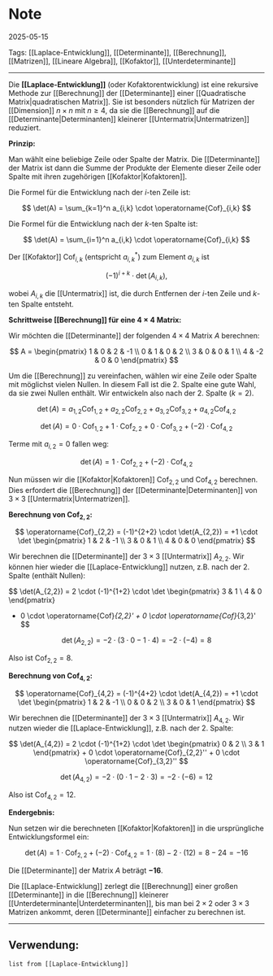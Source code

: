 # Note

2025-05-15

Tags: [[Laplace-Entwicklung]], [[Determinante]], [[Berechnung]], [[Matrizen]], [[Lineare Algebra]], [[Kofaktor]], [[Unterdeterminante]]

---

Die **[[Laplace-Entwicklung]]** (oder Kofaktorentwicklung) ist eine rekursive Methode zur [[Berechnung]] der [[Determinante]] einer [[Quadratische Matrix|quadratischen Matrix]]. Sie ist besonders nützlich für Matrizen der [[Dimension]] $n \times n$ mit $n \ge 4$, da sie die [[Berechnung]] auf die [[Determinante|Determinanten]] kleinerer [[Untermatrix|Untermatrizen]] reduziert.

**Prinzip:**

Man wählt eine beliebige Zeile oder Spalte der Matrix. Die [[Determinante]] der Matrix ist dann die Summe der Produkte der Elemente dieser Zeile oder Spalte mit ihren zugehörigen [[Kofaktor|Kofaktoren]].

Die Formel für die Entwicklung nach der $i$-ten Zeile ist:

$$
\det(A) = \sum_{k=1}^n a_{i,k} \cdot \operatorname{Cof}_{i,k}
$$

Die Formel für die Entwicklung nach der $k$-ten Spalte ist:

$$
\det(A) = \sum_{i=1}^n a_{i,k} \cdot \operatorname{Cof}_{i,k}
$$

Der [[Kofaktor]] $\operatorname{Cof}_{i,k}$ (entspricht $a_{i,k}^*$) zum Element $a_{i,k}$ ist 

$$
(-1)^{i+k} \cdot \det(A_{i,k}),
$$ 

wobei $A_{i,k}$ die [[Untermatrix]] ist, die durch Entfernen der $i$-ten Zeile und $k$-ten Spalte entsteht.

**Schrittweise [[Berechnung]] für eine $4 \times 4$ Matrix:**

Wir möchten die [[Determinante]] der folgenden $4 \times 4$ Matrix $A$ berechnen:

$$
A = \begin{pmatrix} 
1 & 0 & 2 & -1 \\ 
0 & 1 & 0 & 2 \\ 
3 & 0 & 0 & 1 \\ 
4 & -2 & 0 & 0 
\end{pmatrix}
$$

Um die [[Berechnung]] zu vereinfachen, wählen wir eine Zeile oder Spalte mit möglichst vielen Nullen. In diesem Fall ist die 2. Spalte eine gute Wahl, da sie zwei Nullen enthält. Wir entwickeln also nach der 2. Spalte ($k = 2$).

$$
\det(A) = a_{1,2} \operatorname{Cof}_{1,2} + a_{2,2} \operatorname{Cof}_{2,2} + a_{3,2} \operatorname{Cof}_{3,2} + a_{4,2} \operatorname{Cof}_{4,2}
$$

$$
\det(A) = 0 \cdot \operatorname{Cof}_{1,2} + 1 \cdot \operatorname{Cof}_{2,2} + 0 \cdot \operatorname{Cof}_{3,2} + (-2) \cdot \operatorname{Cof}_{4,2}
$$

Terme mit $a_{i,2} = 0$ fallen weg:

$$
\det(A) = 1 \cdot \operatorname{Cof}_{2,2} + (-2) \cdot \operatorname{Cof}_{4,2}
$$

Nun müssen wir die [[Kofaktor|Kofaktoren]] $\operatorname{Cof}_{2,2}$ und $\operatorname{Cof}_{4,2}$ berechnen. Dies erfordert die [[Berechnung]] der [[Determinante|Determinanten]] von $3 \times 3$ [[Untermatrix|Untermatrizen]].

**Berechnung von $\operatorname{Cof}_{2,2}$:**

$$
\operatorname{Cof}_{2,2} = (-1)^{2+2} \cdot \det(A_{2,2}) = +1 \cdot \det \begin{pmatrix} 
1 & 2 & -1 \\ 
3 & 0 & 1 \\ 
4 & 0 & 0 
\end{pmatrix}
$$

Wir berechnen die [[Determinante]] der $3 \times 3$ [[Untermatrix]] $A_{2,2}$. Wir können hier wieder die [[Laplace-Entwicklung]] nutzen, z.B. nach der 2. Spalte (enthält Nullen):

$$
\det(A_{2,2}) = 2 \cdot (-1)^{1+2} \cdot \det \begin{pmatrix} 
3 & 1 \\ 
4 & 0 
\end{pmatrix}
+ 0 \cdot \operatorname{Cof}_{2,2}' + 0 \cdot \operatorname{Cof}_{3,2}'
$$

$$
\det(A_{2,2}) = -2 \cdot (3 \cdot 0 - 1 \cdot 4) = -2 \cdot (-4) = 8
$$

Also ist $\operatorname{Cof}_{2,2} = 8$.

**Berechnung von $\operatorname{Cof}_{4,2}$:**

$$
\operatorname{Cof}_{4,2} = (-1)^{4+2} \cdot \det(A_{4,2}) = +1 \cdot \det \begin{pmatrix} 
1 & 2 & -1 \\ 
0 & 0 & 2 \\ 
3 & 0 & 1 
\end{pmatrix}
$$

Wir berechnen die [[Determinante]] der $3 \times 3$ [[Untermatrix]] $A_{4,2}$. Wir nutzen wieder die [[Laplace-Entwicklung]], z.B. nach der 2. Spalte:

$$
\det(A_{4,2}) = 2 \cdot (-1)^{1+2} \cdot \det \begin{pmatrix} 
0 & 2 \\ 
3 & 1 
\end{pmatrix} + 0 \cdot \operatorname{Cof}_{2,2}'' + 0 \cdot \operatorname{Cof}_{3,2}''
$$

$$
\det(A_{4,2}) = -2 \cdot (0 \cdot 1 - 2 \cdot 3) = -2 \cdot (-6) = 12
$$

Also ist $\operatorname{Cof}_{4,2} = 12$.

**Endergebnis:**

Nun setzen wir die berechneten [[Kofaktor|Kofaktoren]] in die ursprüngliche Entwicklungsformel ein:

$$
\det(A) = 1 \cdot \operatorname{Cof}_{2,2} + (-2) \cdot \operatorname{Cof}_{4,2} = 1 \cdot (8) - 2 \cdot (12) = 8 - 24 = -16
$$

Die [[Determinante]] der Matrix $A$ beträgt **$-16$**.

Die [[Laplace-Entwicklung]] zerlegt die [[Berechnung]] einer großen [[Determinante]] in die [[Berechnung]] kleinerer [[Unterdeterminante|Unterdeterminanten]], bis man bei $2 \times 2$ oder $3 \times 3$ Matrizen ankommt, deren [[Determinante]] einfacher zu berechnen ist.

---

## Verwendung:

```dataview
list from [[Laplace-Entwicklung]]
```
